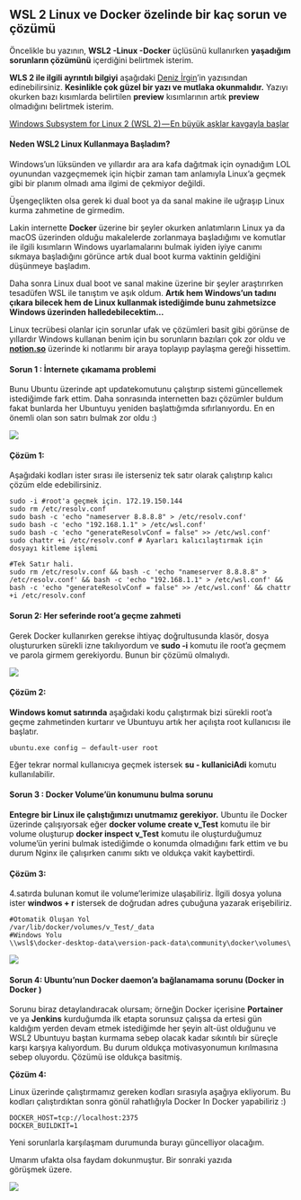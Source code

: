 ## WSL 2 Linux ve Docker özelinde bir kaç sorun ve çözümü

Öncelikle bu yazının, **WSL2 -Linux -Docker** üçlüsünü kullanırken **yaşadığım sorunların çözümünü** içerdiğini belirtmek isterim.

**WLS 2 ile ilgili ayrıntılı bilgiyi** aşağıdaki [Deniz İrgin](https://medium.com/u/5512c90ef9e0)’in yazısından edinebilirsiniz. **Kesinlikle çok güzel bir yazı ve mutlaka okunmalıdır.** Yazıyı okurken bazı kısımlarda belirtilen **preview** kısımlarının artık **preview** olmadığını belirtmek isterim.

[Windows Subsystem for Linux 2 (WSL 2) — En büyük aşklar kavgayla başlar](https://medium.com/codefiction/windows-subsystem-for-linux-2-wsl-2-en-b%C3%BCy%C3%BCk-a%C5%9Fklar-kavgayla-ba%C5%9Flar-4cdc11770c7f)

#### Neden WSL2 Linux Kullanmaya Başladım?

Windows’un lüksünden ve yıllardır ara ara kafa dağıtmak için oynadığım LOL oyunundan vazgeçmemek için hiçbir zaman tam anlamıyla Linux’a geçmek gibi bir planım olmadı ama ilgimi de çekmiyor değildi.

Üşengeçlikten olsa gerek ki dual boot ya da sanal makine ile uğraşıp Linux kurma zahmetine de girmedim.

Lakin internette **Docker** üzerine bir şeyler okurken anlatımların Linux ya da macOS üzerinden olduğu makalelerde zorlanmaya başladığımı ve komutlar ile ilgili kısımların Windows uyarlamalarını bulmak iyiden iyiye canımı sıkmaya başladığını görünce artık dual boot kurma vaktinin geldiğini düşünmeye başladım.

Daha sonra Linux dual boot ve sanal makine üzerine bir şeyler araştırırken tesadüfen WSL ile tanıştım ve aşık oldum. **Artık hem Windows’un tadını çıkara bilecek hem de Linux kullanmak istediğimde bunu zahmetsizce Windows üzerinden halledebilecektim…**

Linux tecrübesi olanlar için sorunlar ufak ve çözümleri basit gibi görünse de yıllardır Windows kullanan benim için bu sorunların bazıları çok zor oldu ve [**notion.so**](https://www.notion.so/) üzerinde ki notlarımı bir araya toplayıp paylaşma gereği hissettim.

#### **Sorun 1 : İnternete çıkamama problemi**

Bunu Ubuntu üzerinde apt updatekomutunu çalıştırıp sistemi güncellemek istediğimde fark ettim. Daha sonrasında internetten bazı çözümler buldum fakat bunlarda her Ubuntuyu yeniden başlattığımda sıfırlanıyordu. En en önemli olan son satırı bulmak zor oldu :)

![](https://cdn.hashnode.com/res/hashnode/image/upload/v1647972030136/LObhyJN6T.png)

#### **Çözüm 1:**

Aşağıdaki kodları ister sırası ile isterseniz tek satır olarak çalıştırıp kalıcı çözüm elde edebilirsiniz.


```
sudo -i #root'a geçmek için. 172.19.150.144
sudo rm /etc/resolv.conf
sudo bash -c 'echo "nameserver 8.8.8.8" > /etc/resolv.conf'
sudo bash -c 'echo "192.168.1.1" > /etc/wsl.conf'
sudo bash -c 'echo "generateResolvConf = false" >> /etc/wsl.conf'
sudo chattr +i /etc/resolv.conf # Ayarları kalıcılaştırmak için dosyayı kitleme işlemi

#Tek Satır hali.
sudo rm /etc/resolv.conf && bash -c 'echo "nameserver 8.8.8.8" > /etc/resolv.conf' && bash -c 'echo "192.168.1.1" > /etc/wsl.conf' && bash -c 'echo "generateResolvConf = false" >> /etc/wsl.conf' && chattr +i /etc/resolv.conf
``` 


#### **Sorun 2: Her seferinde root’a geçme zahmeti**

Gerek Docker kullanırken gerekse ihtiyaç doğrultusunda klasör, dosya oluştururken sürekli izne takılıyordum ve **sudo -i** komutu ile root’a geçmem ve parola girmem gerekiyordu. Bunun bir çözümü olmalıydı.

![](https://cdn.hashnode.com/res/hashnode/image/upload/v1647972031333/tlbc4wYha.png)

#### Çözüm 2:

**Windows komut satırında** aşağıdaki kodu çalıştırmak bizi sürekli root’a geçme zahmetinden kurtarır ve Ubuntuyu artık her açılışta root kullanıcısı ile başlatır.

```
ubuntu.exe config — default-user root

```
Eğer tekrar normal kullanıcıya geçmek istersek **su - kullaniciAdi** komutu kullanılabilir.

#### **Sorun 3 : Docker Volume’ün konumunu bulma sorunu**

**Entegre bir Linux ile çalıştığımızı unutmamız gerekiyor.** Ubuntu ile Docker üzerinde çalışıyorsak eğer **docker volume create v\_Test** komutu ile bir volume oluşturup **docker inspect v\_Test** komutu ile oluşturduğumuz volume’ün yerini bulmak istediğimde o konumda olmadığını fark ettim ve bu durum Nginx ile çalışırken canımı sıktı ve oldukça vakit kaybettirdi.

#### **Çözüm 3:**

4.satırda bulunan komut ile volume’lerimize ulaşabiliriz. İlgili dosya yoluna ister **windwos + r** istersek de doğrudan adres çubuğuna yazarak erişebiliriz.


```
#Otomatik Oluşan Yol
/var/lib/docker/volumes/v_Test/_data
#Windows Yolu 
\\wsl$\docker-desktop-data\version-pack-data\community\docker\volumes\
``` 


![](https://cdn.hashnode.com/res/hashnode/image/upload/v1647972032705/96rLUHRcx.png)

#### Sorun 4: Ubuntu’nun Docker daemon’a bağlanamama sorunu (Docker in Docker )

Sorunu biraz detaylandıracak olursam; örneğin Docker içerisine **Portainer** ve ya **Jenkins** kurduğumda ilk etapta sorunsuz çalışsa da ertesi gün kaldığım yerden devam etmek istediğimde her şeyin alt-üst olduğunu ve WSL2 Ubuntuyu baştan kurmama sebep olacak kadar sıkıntılı bir süreçle karşı karşıya kalıyordum. Bu durum oldukça motivasyonumun kırılmasına sebep oluyordu. Çözümü ise oldukça basitmiş.

**Çözüm 4:**

Linux üzerinde çalıştırmamız gereken kodları sırasıyla aşağıya ekliyorum. Bu kodları çalıştırdıktan sonra gönül rahatlığıyla Docker In Docker yapabiliriz :)


```
DOCKER_HOST=tcp://localhost:2375
DOCKER_BUILDKIT=1
``` 


Yeni sorunlarla karşılaşmam durumunda burayı güncelliyor olacağım.

Umarım ufakta olsa faydam dokunmuştur. Bir sonraki yazıda görüşmek üzere.

![](https://cdn.hashnode.com/res/hashnode/image/upload/v1647972034050/ux4vYConZ.gif)